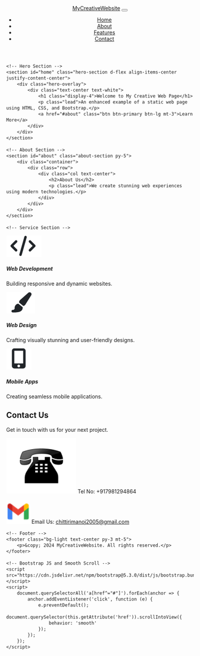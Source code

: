 <!DOCTYPE html>
<html lang="en">
<head>
    <meta charset="UTF-8">
    <meta name="viewport" content="width=device-width, initial-scale=1.0">
    <title>Creative Static Web Page</title>
    <link rel="stylesheet" href="https://cdn.jsdelivr.net/npm/bootstrap@5.3.0/dist/css/bootstrap.min.css">
    <link rel="stylesheet" href="styles.css">
    <link href="https://fonts.googleapis.com/css2?family=Roboto:wght@400;700&display=swap" rel="stylesheet">
</head>
<body>
    <!-- Header -->
    <header>
        <nav class="navbar navbar-expand-lg navbar-light bg-light fixed-top">
            <div class="container-fluid">
                <a class="navbar-brand" href="#">MyCreativeWebsite</a>
                <button class="navbar-toggler" type="button" data-bs-toggle="collapse" data-bs-target="#navbarNav" aria-controls="navbarNav" aria-expanded="false" aria-label="Toggle navigation">
                    <span class="navbar-toggler-icon"></span>
                </button>
                <div class="collapse navbar-collapse" id="navbarNav">
                    <ul class="navbar-nav ms-auto">
                        <li class="nav-item">
                            <a class="nav-link" href="#home">Home</a>
                        </li>
                        <li class="nav-item">
                            <a class="nav-link" href="#about">About</a>
                        </li>
                        <li class="nav-item">
                            <a class="nav-link" href="#features">Features</a>
                        </li>
                        <li class="nav-item">
                            <a class="nav-link" href="#contact">Contact</a>
                        </li>
                    </ul>
                </div>
            </div>
        </nav>
    </header>

    <!-- Hero Section -->
    <section id="home" class="hero-section d-flex align-items-center justify-content-center">
        <div class="hero-overlay">
            <div class="text-center text-white">
                <h1 class="display-4">Welcome to My Creative Web Page</h1>
                <p class="lead">An enhanced example of a static web page using HTML, CSS, and Bootstrap.</p>
                <a href="#about" class="btn btn-primary btn-lg mt-3">Learn More</a>
            </div>
        </div>
    </section>

    <!-- About Section -->
    <section id="about" class="about-section py-5">
        <div class="container">
            <div class="row">
                <div class="col text-center">
                    <h2>About Us</h2>
                    <p class="lead">We create stunning web experiences using modern technologies.</p>
                </div>
            </div>
        </div>
    </section>

    <!-- Service Section -->
<section id="services" class="services-section py-5 bg-light">
    <div class="container">
        <div class="row text-center">
            <div class="col-md-4">
                <div class="service-box">
                    <img src="web-development-icon.png" alt="Web Development" class="service-icon">
                    <h5 class="mb-3">Web Development</h5>
                    <p>Building responsive and dynamic websites.</p>
                </div>
            </div>
            <div class="col-md-4">
                <div class="service-box">
                    <img src="web-design-icon.png" alt="Web Design" class="service-icon">
                    <h5 class="mb-3">Web Design</h5>
                    <p>Crafting visually stunning and user-friendly designs.</p>
                </div>
            </div>
            <div class="col-md-4">
                <div class="service-box">
                    <img src="mobile-apps-icon.png" alt="Mobile Apps" class="service-icon">
                    <h5 class="mb-3">Mobile Apps</h5>
                    <p>Creating seamless mobile applications.</p>
                </div>
            </div>
        </div>
    </div>
</section>
    <!-- Contact Section -->
    <section id="contact" class="contact-section py-5">
        <div class="container">
            <div class="row">
                <div class="col text-center">
                    <h2>Contact Us</h2>
                    <p class="lead">Get in touch with us for your next project.</p>
                    <div class="contact-details">
                        <p><img src="phone-icon.png" alt="Phone" class="contact-icon"> Tel No: +917981294864</p>
                        <p><img src="mail-icon.png" alt="Email" class="contact-icon"> Email Us: <a href="https://mail.google.com/mail/u/0/#inbox?compose=CllgCHrgmQMpQDnnsbwkctjZfzHHhcwMLlhNxQXLVLZzXLtClDZbQdFzQzjFjXzZvmCLkNGXNFg" target="_blank">chittirimanoj2005@gmail.com</a></p>
                    </div>
                </div>
            </div>
        </div>
    </section>

    <!-- Footer -->
    <footer class="bg-light text-center py-3 mt-5">
        <p>&copy; 2024 MyCreativeWebsite. All rights reserved.</p>
    </footer>

    <!-- Bootstrap JS and Smooth Scroll -->
    <script src="https://cdn.jsdelivr.net/npm/bootstrap@5.3.0/dist/js/bootstrap.bundle.min.js"></script>
    <script>
        document.querySelectorAll('a[href^="#"]').forEach(anchor => {
            anchor.addEventListener('click', function (e) {
                e.preventDefault();
                document.querySelector(this.getAttribute('href')).scrollIntoView({
                    behavior: 'smooth'
                });
            });
        });
    </script>
</body>
</html>
